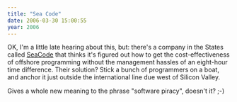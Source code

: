 ```yaml
---
title: "Sea Code"
date: 2006-03-30 15:00:55
year: 2006
---
```

<p>OK, I'm a little late hearing about this, but: there's a company in the States called <a href="http://www.sea-code.com/">SeaCode</a> that thinks it's figured out how to get the cost-effectiveness of offshore programming without the management hassles of an eight-hour time difference.  Their solution?  Stick a bunch of programmers on a boat, and anchor it just outside the international line due west of Silicon Valley.</p>

<p>Gives a whole new meaning to the phrase "software piracy", doesn't it? ;-)</p>
